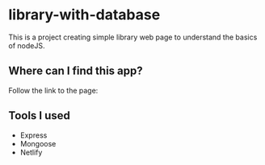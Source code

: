# library-with-database

This is a project creating simple library web page to understand the basics of nodeJS.

## Where can I find this app?
Follow the link to the page: 

## Tools I used
- Express
- Mongoose
- Netlify
